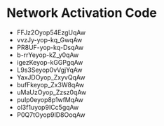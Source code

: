 # Network Activation Code
* FFJz2Oyop54EzgUqAw
* vvzJy-yop-kq_GwqAw
* PR8UF-yop-kq-DsqAw
* b-rrYeyop-kZ_y0qAw
* igezKeyop-kGGPgqAw
* L9s3Seyop0vVgjYqAw
* YaxJDOyop_ZxyvQqAw
* bufFkeyop_Zx3W8qAw
* uMaUzOyop_Zzsz0qAw
* puIp0eyop8p1wfMqAw
* ol3f1uyop9ICc5gqAw
* P0Q7tOyop9ID8OoqAw